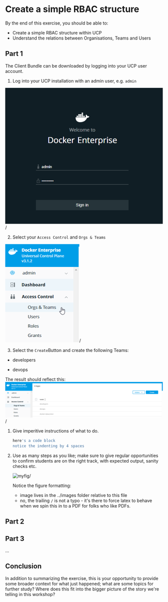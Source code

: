 # Create a simple RBAC structure

By the end of this exercise, you should be able to:

 - Create a simple RBAC structure within UCP
 - Understand the relations between Organisations, Teams and Users

## Part 1

The Client Bundle can be downloaded by logging into your UCP user account.

1. Log into your UCP installation with an admin user, e.g. `admin`

![rbac01](../images/rbac01.png)/

2. Select your `Access Control` and `Orgs & Teams`

![rbac02](../images/rbac02.png)/

3. Select the `Create`Button and create the following Teams:

- developers

- devops

The result should reflect this:
![rbac03](../images/rbac03.png)/

1.  Give imperitive instructions of what to do.

    ```bash
    here's a code block
    notice the indenting by 4 spaces
    ```

2.  Use as many steps as you like; make sure to give regular opportunities to confirm students are on the right track, with expected output, sanity checks etc.

    ![myfig](../images/fig.png)/

    Notice the figure formatting:
    - image lives in the ../images folder relative to this file
    - no, the trailing `/` is not a typo - it's there to force latex to behave when we spin this in to a PDF for folks who like PDFs.

## Part 2

## Part 3

...

## Conclusion

In addition to summarizing the exercise, this is your opportunity to provide some broader context for what just happened; what are some topics for further study? Where does this fit into the bigger picture of the story we're telling in this workshop?
